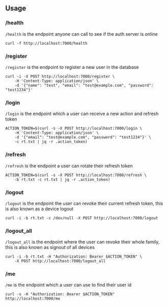 ## Usage

### /health

`/health` is the endpoint anyone can call to see if the auth server is online

```
curl -f http://localhost:7000/health
```

### /register

`/register` is the endpoint to register a new user in the database

```
curl -i -X POST http://localhost:7000/register \
    -H 'Content-Type: application/json' \
    -d '{"name": "test", "email": "test@example.com", "password": "test1234"}'
```

### /login

`/login` is the endpoint which a user can receive a new action and refresh token

```
ACTION_TOKEN=$(curl -s -X POST http://localhost:7000/login \
    -H 'Content-Type: application/json' \
    -d '{"email": "test@example.com", "password": "test1234"}' \
    -c rt.txt | jq -r .action_token)
```

### /refresh

`/refresh` is the endpoint a user can rotate their refresh token

```
ACTION_TOKEN=$(curl -s -X POST http://localhost:7000/refresh \
    -b rt.txt -c rt.txt | jq -r .action_token)
```

### /logout

`/logout` is the endpoint the user can revoke their current refresh token, this
is also known as a device logout

```
curl -i -b rt.txt -c /dev/null -X POST http://localhost:7000/logout
```

### /logout_all

`/logout_all` is the endpoint where the user can revoke their whole family, this
is also known as signout of all devices

```
curl -i -b rt.txt -H "Authorization: Bearer $ACTION_TOKEN" \
    -X POST http://localhost:7000/logout_all
```

### /me

`/me` is the endpoint which a user can use to find their user id

```
curl -s -H "Authorization: Bearer $ACTION_TOKEN" http://localhost:7000/me
```
